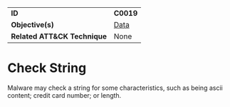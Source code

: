 |||
|---|---|
|**ID**|**C0019**|
|**Objective(s)**|[Data](../data)|
|**Related ATT&CK Technique**|None|


Check String
============
Malware may check a string for some characteristics, such as being ascii content; credit card number; or length.
